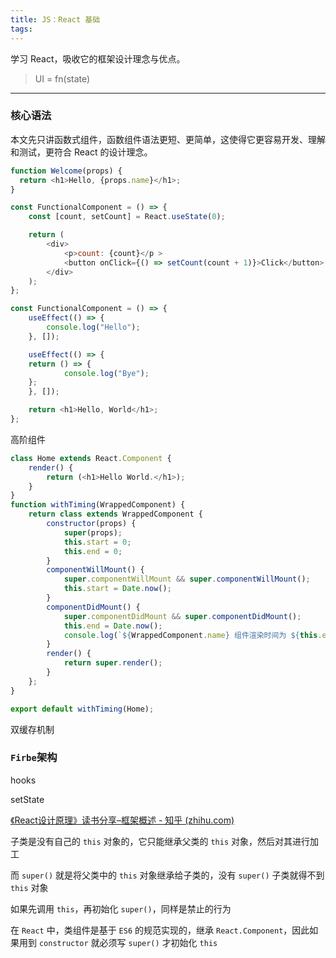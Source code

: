 ```yaml
---
title: JS：React 基础
tags:
---
```

学习 React，吸收它的框架设计理念与优点。

<!-- more -->

> UI = fn(state)

---

### 核心语法

本文先只讲函数式组件，函数组件语法更短、更简单，这使得它更容易开发、理解和测试，更符合 React 的设计理念。

```javascript
function Welcome(props) {
  return <h1>Hello, {props.name}</h1>;
}
```


```javascript
const FunctionalComponent = () => {
    const [count, setCount] = React.useState(0);

    return (
        <div>
            <p>count: {count}</p >
            <button onClick={() => setCount(count + 1)}>Click</button>
        </div>
    );
};
```



```javascript
const FunctionalComponent = () => {
    useEffect(() => {
        console.log("Hello");
    }, []);

    useEffect(() => {
   	return () => {
     	    console.log("Bye");
   	};
    }, []);

    return <h1>Hello, World</h1>;
};
```

高阶组件

```javascript
class Home extends React.Component {
    render() {
        return (<h1>Hello World.</h1>);
    }
}
function withTiming(WrappedComponent) {
    return class extends WrappedComponent {
        constructor(props) {
            super(props);
            this.start = 0;
            this.end = 0;
        }
        componentWillMount() {
            super.componentWillMount && super.componentWillMount();
            this.start = Date.now();
        }
        componentDidMount() {
            super.componentDidMount && super.componentDidMount();
            this.end = Date.now();
            console.log(`${WrappedComponent.name} 组件渲染时间为 ${this.end - this.start} ms`);
        }
        render() {
            return super.render();
        }
    };
}

export default withTiming(Home);
```





双缓存机制



### **`Firbe`架构**




hooks


setState 

[《React设计原理》读书分享–框架概述 - 知乎 (zhihu.com)](https://zhuanlan.zhihu.com/p/629657853)

子类是没有自己的 `this` 对象的，它只能继承父类的 `this` 对象，然后对其进行加工

而 `super()` 就是将父类中的 `this` 对象继承给子类的，没有 `super()` 子类就得不到 `this` 对象

如果先调用 `this`，再初始化 `super()`，同样是禁止的行为

在 `React` 中，类组件是基于 `ES6` 的规范实现的，继承 `React.Component`，因此如果用到 `constructor` 就必须写 `super()` 才初始化 `this`
